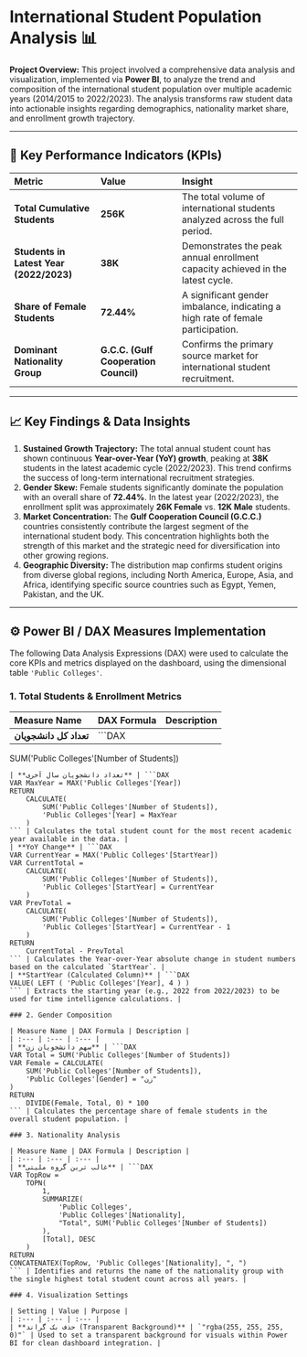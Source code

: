 # International Student Population Analysis 📊

**Project Overview:**
This project involved a comprehensive data analysis and visualization, implemented via **Power BI**, to analyze the trend and composition of the international student population over multiple academic years (2014/2015 to 2022/2023). The analysis transforms raw student data into actionable insights regarding demographics, nationality market share, and enrollment growth trajectory.

---

## 🔑 Key Performance Indicators (KPIs)

| Metric | Value | Insight |
| :--- | :--- | :--- |
| **Total Cumulative Students** | **256K** | The total volume of international students analyzed across the full period. |
| **Students in Latest Year (2022/2023)** | **38K** | Demonstrates the peak annual enrollment capacity achieved in the latest cycle. |
| **Share of Female Students** | **72.44%** | A significant gender imbalance, indicating a high rate of female participation. |
| **Dominant Nationality Group** | **G.C.C. (Gulf Cooperation Council)** | Confirms the primary source market for international student recruitment. |

---

## 📈 Key Findings & Data Insights

1.  **Sustained Growth Trajectory:** The total annual student count has shown continuous **Year-over-Year (YoY) growth**, peaking at **38K** students in the latest academic cycle (2022/2023). This trend confirms the success of long-term international recruitment strategies.
2.  **Gender Skew:** Female students significantly dominate the population with an overall share of **72.44%**. In the latest year (2022/2023), the enrollment split was approximately **26K Female** vs. **12K Male** students.
3.  **Market Concentration:** The **Gulf Cooperation Council (G.C.C.)** countries consistently contribute the largest segment of the international student body. This concentration highlights both the strength of this market and the strategic need for diversification into other growing regions.
4.  **Geographic Diversity:** The distribution map confirms student origins from diverse global regions, including North America, Europe, Asia, and Africa, identifying specific source countries such as Egypt, Yemen, Pakistan, and the UK.

---

## ⚙️ Power BI / DAX Measures Implementation

The following Data Analysis Expressions (DAX) were used to calculate the core KPIs and metrics displayed on the dashboard, using the dimensional table `'Public Colleges'`.

### 1. Total Students & Enrollment Metrics

| Measure Name | DAX Formula | Description |
| :--- | :--- | :--- |
| **تعداد کل دانشجویان** | ```DAX
SUM('Public Colleges'[Number of Students])
``` | Calculates the total cumulative number of students across all records. |
| **تعداد دانشجویان سال آخری** | ```DAX
VAR MaxYear = MAX('Public Colleges'[Year])
RETURN
    CALCULATE(
        SUM('Public Colleges'[Number of Students]),
        'Public Colleges'[Year] = MaxYear
    )
``` | Calculates the total student count for the most recent academic year available in the data. |
| **YoY Change** | ```DAX
VAR CurrentYear = MAX('Public Colleges'[StartYear])
VAR CurrentTotal =
    CALCULATE(
        SUM('Public Colleges'[Number of Students]),
        'Public Colleges'[StartYear] = CurrentYear
    )
VAR PrevTotal =
    CALCULATE(
        SUM('Public Colleges'[Number of Students]),
        'Public Colleges'[StartYear] = CurrentYear - 1
    )
RETURN
    CurrentTotal - PrevTotal
``` | Calculates the Year-over-Year absolute change in student numbers based on the calculated `StartYear`. |
| **StartYear (Calculated Column)** | ```DAX
VALUE( LEFT ( 'Public Colleges'[Year], 4 ) )
``` | Extracts the starting year (e.g., 2022 from 2022/2023) to be used for time intelligence calculations. |

### 2. Gender Composition

| Measure Name | DAX Formula | Description |
| :--- | :--- | :--- |
| **سهم دانشجویان زن** | ```DAX
VAR Total = SUM('Public Colleges'[Number of Students])
VAR Female = CALCULATE(
    SUM('Public Colleges'[Number of Students]),
    'Public Colleges'[Gender] = "زن"
)
RETURN
    DIVIDE(Female, Total, 0) * 100
``` | Calculates the percentage share of female students in the overall student population. |

### 3. Nationality Analysis

| Measure Name | DAX Formula | Description |
| :--- | :--- | :--- |
| **غالب ترین گروه ملیتی** | ```DAX
VAR TopRow =
    TOPN(
        1,
        SUMMARIZE(
            'Public Colleges',
            'Public Colleges'[Nationality],
            "Total", SUM('Public Colleges'[Number of Students])
        ),
        [Total], DESC
    )
RETURN
CONCATENATEX(TopRow, 'Public Colleges'[Nationality], ", ")
``` | Identifies and returns the name of the nationality group with the single highest total student count across all years. |

### 4. Visualization Settings

| Setting | Value | Purpose |
| :--- | :--- | :--- |
| **حذف بک گراند (Transparent Background)** | `"rgba(255, 255, 255, 0)"` | Used to set a transparent background for visuals within Power BI for clean dashboard integration. |

